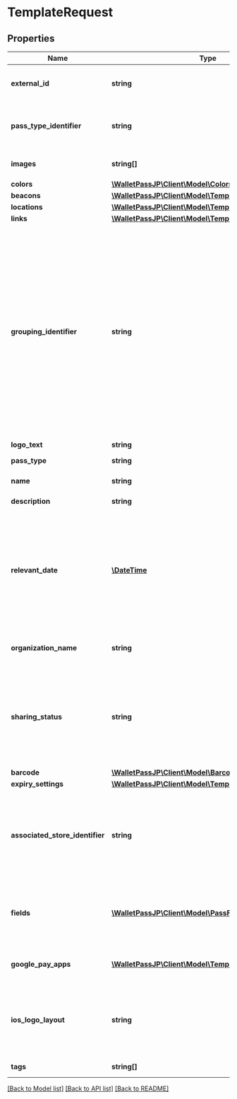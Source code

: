 # TemplateRequest

## Properties
Name | Type | Description | Notes
------------ | ------------- | ------------- | -------------
**external_id** | **string** | The custom/external ID you want to use. Cannot be changed after creation. | [optional] 
**pass_type_identifier** | **string** | Certificate to use for Apple passes. If not specified, default Certificate will be used. | [optional] 
**images** | **string[]** | Array of Asset IDs, at least logo must be present. | 
**colors** | [**\WalletPassJP\Client\Model\Colors**](Colors.md) |  | [optional] 
**beacons** | [**\WalletPassJP\Client\Model\TemplateRequestBeacons**](TemplateRequestBeacons.md) |  | [optional] 
**locations** | [**\WalletPassJP\Client\Model\TemplateRequestLocations**](TemplateRequestLocations.md) |  | [optional] 
**links** | [**\WalletPassJP\Client\Model\TemplateRequestLinks**](TemplateRequestLinks.md) |  | [optional] 
**grouping_identifier** | **string** | Optional for event tickets and boarding passes; otherwise not allowed. Identifier used to group related passes. If a grouping identifier is specified, passes with the same style, pass type identifier, and grouping identifier are displayed as a group. Otherwise, passes are grouped automatically.  Use this to group passes that are tightly related, such as the boarding passes for different connections of the same trip. | [optional] 
**logo_text** | **string** |  | 
**pass_type** | **string** |  | [default to 'generic']
**name** | **string** | Used to identify a Template | [optional] 
**description** | **string** | Brief description of the template. | [optional] 
**relevant_date** | [**\DateTime**](\DateTime.md) | Recommended for event tickets; otherwise optional. Date and time when the pass becomes relevant. For example, the start time of a movie.  The value must be a complete date with hours and minutes, and may optionally include seconds. | [optional] 
**organization_name** | **string** | This is the name of the company or organisation issuing the pass. | 
**sharing_status** | **string** | Determines whether a pass supports sharing across users, devices or both. iOS interprets this as a boolean setting: &#x60;oneUserOneDevice&#x60; prohibits sharing; all other values allow sharing. | [optional] [default to 'multipleHolders']
**barcode** | [**\WalletPassJP\Client\Model\BarcodeSettings**](BarcodeSettings.md) |  | [optional] 
**expiry_settings** | [**\WalletPassJP\Client\Model\TemplateExpirySettings**](TemplateExpirySettings.md) |  | [optional] 
**associated_store_identifier** | **string** | iTunes Store item identifier for the associated app.  If the app is not installed, the link opens the App Store and shows the app. If the app is already installed, the link launches the app. | [optional] 
**fields** | [**\WalletPassJP\Client\Model\PassField[]**](PassField.md) | This allows you to configure individual data field that is rendered on the customer UI (data collection page and the pass). | [optional] 
**google_pay_apps** | [**\WalletPassJP\Client\Model\TemplateGooglePayApps[]**](TemplateGooglePayApps.md) | Settings to render an app on the head of a pass. Apps can be Android, iOS or Web | [optional] 
**ios_logo_layout** | **string** | Apple pass logo settings. - &#x60;none&#x60; - will omit logo from a pass - &#x60;separate&#x60; - will use separate Asset &#x60;apple_logo&#x60; - &#x60;unset&#x60; - use default logo Asset | [optional] [default to 'unset']
**tags** | **string[]** | Optional array of tags to attach | [optional] 

[[Back to Model list]](../../README.md#documentation-for-models) [[Back to API list]](../../README.md#documentation-for-api-endpoints) [[Back to README]](../../README.md)

